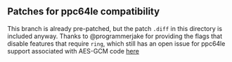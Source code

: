 ## Patches for ppc64le compatibility

This branch is already pre-patched, but the patch `.diff` in this directory is included anyway. Thanks to @programmerjake for providing the flags that disable features that require `ring`, which still has an open issue for ppc64le support associated with AES-GCM code [here](https://github.com/briansmith/ring/issues/389)
